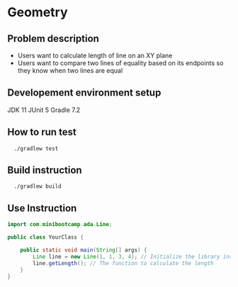 # Geometry
## Problem description
- Users want to calculate length of line on an XY plane
- Users want to compare two lines of equality based on its endpoints so they know when two lines are equal

## Developement environment setup
JDK 11
JUnit 5
Gradle 7.2

## How to run test
```
  ./gradlew test
```

## Build instruction
```
  ./gradlew build
```

## Use Instruction
```java
import com.minibootcamp.ada.Line;

public class YourClass {

    public static void main(String[] args) {
        Line line = new Line(1, 1, 3, 4); // Initialize the library inside your class
        line.getLength(); // The function to calculate the length
    }
}
```
